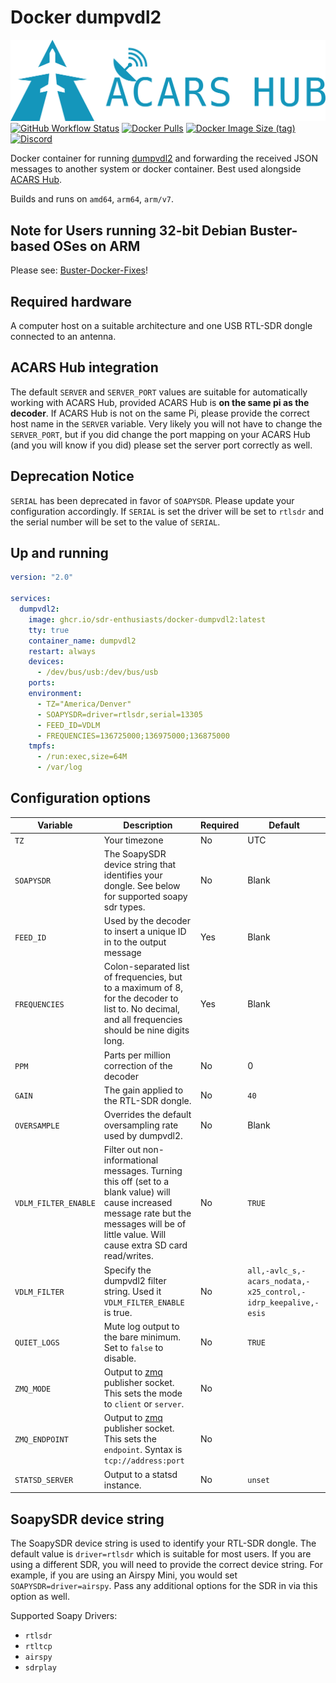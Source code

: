 # Docker dumpvdl2

![Banner](https://github.com/sdr-enthusiasts/docker-acarshub/blob/16ab3757986deb7c93c08f5c7e3752f54a19629c/Logo-Sources/ACARS%20Hub.png "banner")
[![GitHub Workflow Status](https://img.shields.io/github/workflow/status/fredclausen/docker-acarshub/Deploy%20to%20Docker%20Hub)](https://github.com/sdr-enthusiasts/docker-acarshub/actions?query=workflow%3A%22Deploy+to+Docker+Hub%22)
[![Docker Pulls](https://img.shields.io/docker/pulls/fredclausen/acarshub.svg)](https://hub.docker.com/r/fredclausen/acarshub)
[![Docker Image Size (tag)](https://img.shields.io/docker/image-size/fredclausen/acarshub/latest)](https://hub.docker.com/r/fredclausen/acarshub)
[![Discord](https://img.shields.io/discord/734090820684349521)](https://discord.gg/sTf9uYF)

Docker container for running [dumpvdl2](https://github.com/szpajder/dumpvdl2) and forwarding the received JSON messages to another system or docker container. Best used alongside [ACARS Hub](https://github.com/fredclausen/acarshub).

Builds and runs on `amd64`, `arm64`, `arm/v7`.

## Note for Users running 32-bit Debian Buster-based OSes on ARM

Please see: [Buster-Docker-Fixes](https://github.com/fredclausen/Buster-Docker-Fixes)!

## Required hardware

A computer host on a suitable architecture and one USB RTL-SDR dongle connected to an antenna.

## ACARS Hub integration

The default `SERVER` and `SERVER_PORT` values are suitable for automatically working with ACARS Hub, provided ACARS Hub is **on the same pi as the decoder**. If ACARS Hub is not on the same Pi, please provide the correct host name in the `SERVER` variable. Very likely you will not have to change the `SERVER_PORT`, but if you did change the port mapping on your ACARS Hub (and you will know if you did) please set the server port correctly as well.

## Deprecation Notice

`SERIAL` has been deprecated in favor of `SOAPYSDR`. Please update your configuration accordingly. If `SERIAL` is set the driver will be set to `rtlsdr` and the serial number will be set to the value of `SERIAL`.

## Up and running

```yaml
version: "2.0"

services:
  dumpvdl2:
    image: ghcr.io/sdr-enthusiasts/docker-dumpvdl2:latest
    tty: true
    container_name: dumpvdl2
    restart: always
    devices:
      - /dev/bus/usb:/dev/bus/usb
    ports:
    environment:
      - TZ="America/Denver"
      - SOAPYSDR=driver=rtlsdr,serial=13305
      - FEED_ID=VDLM
      - FREQUENCIES=136725000;136975000;136875000
    tmpfs:
      - /run:exec,size=64M
      - /var/log
```

## Configuration options

| Variable             | Description                                                                                                                                                                                      | Required | Default                                                        |
| -------------------- | ------------------------------------------------------------------------------------------------------------------------------------------------------------------------------------------------ | -------- | -------------------------------------------------------------- |
| `TZ`                 | Your timezone                                                                                                                                                                                    | No       | UTC                                                            |
| `SOAPYSDR`           | The SoapySDR device string that identifies your dongle. See below for supported soapy sdr types.                                                                                                 | No       | Blank                                                          |
| `FEED_ID`            | Used by the decoder to insert a unique ID in to the output message                                                                                                                               | Yes      | Blank                                                          |
| `FREQUENCIES`        | Colon-separated list of frequencies, but to a maximum of 8, for the decoder to list to. No decimal, and all frequencies should be nine digits long.                                              | Yes      | Blank                                                          |
| `PPM`                | Parts per million correction of the decoder                                                                                                                                                      | No       | 0                                                              |
| `GAIN`               | The gain applied to the RTL-SDR dongle.                                                                                                                                                          | No       | `40`                                                           |
| `OVERSAMPLE`         | Overrides the default oversampling rate used by dumpvdl2.                                                                                                                                        | No       | Blank                                                          |
| `VDLM_FILTER_ENABLE` | Filter out non-informational messages. Turning this off (set to a blank value) will cause increased message rate but the messages will be of little value. Will cause extra SD card read/writes. | No       | `TRUE`                                                         |
| `VDLM_FILTER`        | Specify the dumpvdl2 filter string. Used it `VDLM_FILTER_ENABLE` is true.                                                                                                                        | No       | `all,-avlc_s,-acars_nodata,-x25_control,-idrp_keepalive,-esis` |
| `QUIET_LOGS`         | Mute log output to the bare minimum. Set to `false` to disable.                                                                                                                                  | No       | `TRUE`                                                         |
| `ZMQ_MODE`           | Output to [zmq](https://zeromq.org) publisher socket. This sets the mode to `client` or `server`.                                                                                                | No       |                                                                |
| `ZMQ_ENDPOINT`       | Output to [zmq](https://zeromq.org) publisher socket. This sets the `endpoint`. Syntax is `tcp://address:port`                                                                                   | No       |                                                                |
| `STATSD_SERVER`      | Output to a statsd instance.                                                                                                                                                                     | No       | `unset`                                                        |

## SoapySDR device string

The SoapySDR device string is used to identify your RTL-SDR dongle. The default value is `driver=rtlsdr` which is suitable for most users. If you are using a different SDR, you will need to provide the correct device string. For example, if you are using an Airspy Mini, you would set `SOAPYSDR=driver=airspy`. Pass any additional options for the SDR in via this option as well.

Supported Soapy Drivers:

- `rtlsdr`
- `rtltcp`
- `airspy`
- `sdrplay`

